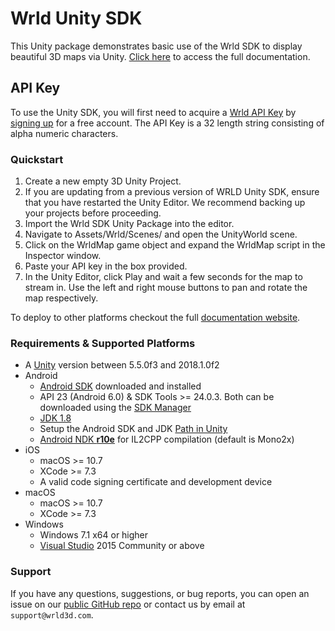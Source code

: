 # Wrld Unity SDK

This Unity package demonstrates basic use of the Wrld SDK to display beautiful 3D maps via Unity. [Click here](https://docs.wrld3d.com/unity/latest/docs/api/) to access the full documentation.

## API Key
To use the Unity SDK, you will first need to acquire a [Wrld API Key](https://www.wrld3d.com/apikeys/) by [signing up](https://www.wrld3d.com/register/) for a free account. The API Key is a 32 length string consisting of alpha numeric characters.

### Quickstart
1. Create a new empty 3D Unity Project.
2. If you are updating from a previous version of WRLD Unity SDK, ensure that you have restarted the Unity Editor. We recommend backing up your projects before proceeding.
3. Import the Wrld SDK Unity Package into the editor.
4. Navigate to Assets/Wrld/Scenes/ and open the UnityWorld scene.
5. Click on the WrldMap game object and expand the WrldMap script in the Inspector window.
6. Paste your API key in the box provided.
7. In the Unity Editor, click Play and wait a few seconds for the map to stream in. Use the left and right mouse buttons to pan and rotate the map respectively.

To deploy to other platforms checkout the full [documentation website](https://docs.wrld3d.com/unity/latest/docs/api/).

### Requirements & Supported Platforms
*   A [Unity](https://unity3d.com/get-unity/download) version between 5.5.0f3 and 2018.1.0f2
*   Android
    *   [Android SDK](https://docs.unity3d.com/Manual/android-sdksetup.html) downloaded and installed
    *   API 23 (Android 6.0) & SDK Tools >= 24.0.3\. Both can be downloaded using the [SDK Manager](https://developer.android.com/studio/intro/update.html#sdk-manager)
    *   [JDK 1.8](http://www.oracle.com/technetwork/java/javase/downloads/jdk8-downloads-2133151.html)
    *   Setup the Android SDK and JDK [Path in Unity](https://docs.unity3d.com/Manual/android-sdksetup.html)
    *   [Android NDK **r10e**](http://stackoverflow.com/a/28088215) for IL2CPP compilation (default is Mono2x)
*   iOS
    *   macOS >= 10.7
    *   XCode >= 7.3
    *   A valid code signing certificate and development device
*   macOS
    *   macOS >= 10.7
    *   XCode >= 7.3
*   Windows
    *   Windows 7.1 x64 or higher
    *   [Visual Studio](https://www.visualstudio.com/vs/community/) 2015 Community or above

### Support

If you have any questions, suggestions, or bug reports, you can open an issue on our [public GitHub repo](https://github.com/wrld3d/unity-api/issues) or contact us by email at `support@wrld3d.com`.
